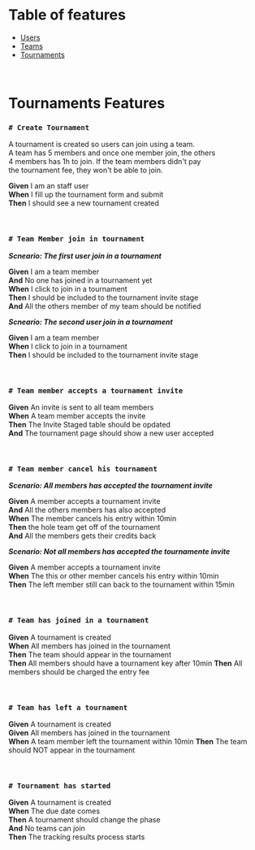 # Table of features

* [Users](Users)
* [Teams](Teams)
* [Tournaments](Tournaments)

<br>

# Tournaments Features

### **`# Create Tournament`**

A tournament is created so users can join using a team.  
A team has 5 members and once one member join, the others   
4 members has 1h to join. If the team members didn't pay  
the tournament fee, they won't be able to join. 

**Given** I am an staff user  
**When** I fill up the tournament form and submit  
**Then** I should see a new tournament created  

<br>

### **`# Team Member join in tournament`**

***Scneario: The first user join in a tournament***

**Given** I am a team member  
**And** No one has joined in a tournament yet  
**When** I click to join in a tournament  
**Then** I should be included to the tournament invite stage  
**And** All the others member of my team should be notified  

***Scneario: The second user join in a tournament***

**Given** I am a team member  
**When** I click to join in a tournament  
**Then** I should be included to the tournament invite stage

<br>

### **`# Team member accepts a tournament invite`**

**Given** An invite is sent to all team members  
**When** A team member accepts the invite  
**Then** The Invite Staged table should be opdated  
**And** The tournament page should show a new user accepted 

<br>

### **`# Team member cancel his tournament`**

***Scenario: All members has accepted the tournament invite***

**Given** A member accepts a tournament invite  
**And** All the others members has also accepted  
**When** The member cancels his entry within 10min  
**Then** the hole team get off of the tournament  
**And** All the members gets their credits back

***Scenario: Not all members has accepted the tournamente invite***

**Given** A member accepts a tournament invite  
**When** The this or other member cancels his entry within 10min  
**Then** The left member still can back to the tournament within 15min

<br>

### **`# Team has joined in a tournament`**

**Given** A tournament is created  
**When** All members has joined in the tournament  
**Then** The team should appear in the tournament  
**Then** All members should have a tournament key after 10min
**Then** All members should be charged the entry fee  

<br>

### **`# Team has left a tournament`**

**Given** A tournament is created  
**Given** All members has joined in the tournament  
**When** A team member left the tournament within 10min
**Then** The team should NOT appear in the tournament  

<br>

### **`# Tournament has started`**

**Given** A tournament is created  
**When** The due date comes  
**Then** A tournament should change the phase  
**And** No teams can join  
**Then** The tracking results process starts